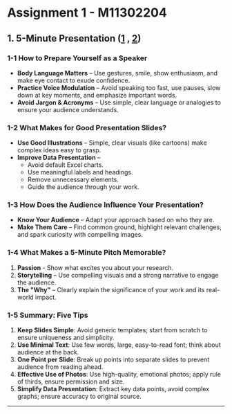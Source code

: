 # Assignment 1 - M11302204

## 1. 5-Minute Presentation ([1](https://gradcareers.cornell.edu/spotlights/tips-for-a-5-minute-research-presentation/) , [2](https://www.youtube.com/watch?v=YVgS_opYacQ))

### 1-1 How to Prepare Yourself as a Speaker
- **Body Language Matters** – Use gestures, smile, show enthusiasm, and make eye contact to exude confidence.
- **Practice Voice Modulation** – Avoid speaking too fast, use pauses, slow down at key moments, and emphasize important words.
- **Avoid Jargon & Acronyms** – Use simple, clear language or analogies to ensure your audience understands.

### 1-2 What Makes for Good Presentation Slides?
- **Use Good Illustrations** – Simple, clear visuals (like cartoons) make complex ideas easy to grasp.
- **Improve Data Presentation** – 
  - Avoid default Excel charts.
  - Use meaningful labels and headings.
  - Remove unnecessary elements.
  - Guide the audience through your work.

### 1-3 How Does the Audience Influence Your Presentation?
- **Know Your Audience** – Adapt your approach based on who they are.
- **Make Them Care** – Find common ground, highlight relevant challenges, and spark curiosity with compelling images.

### 1-4 What Makes a 5-Minute Pitch Memorable?
1. **Passion** - Show what excites you about your research.
2. **Storytelling** – Use compelling visuals and a strong narrative to engage the audience.
3. **The "Why"** – Clearly explain the significance of your work and its real-world impact.

### 1-5 Summary: Five Tips
1. **Keep Slides Simple**: Avoid generic templates; start from scratch to ensure uniqueness and simplicity.
2. **Use Minimal Text**: Use few words, large, easy-to-read font; think about audience at the back.
3. **One Point per Slide**: Break up points into separate slides to prevent audience from reading ahead.
4. **Effective Use of Photos**: Use high-quality, emotional photos; apply rule of thirds, ensure permission and size.
5. **Simplify Data Presentation**: Extract key data points, avoid complex graphs; ensure accuracy to original source.
---

